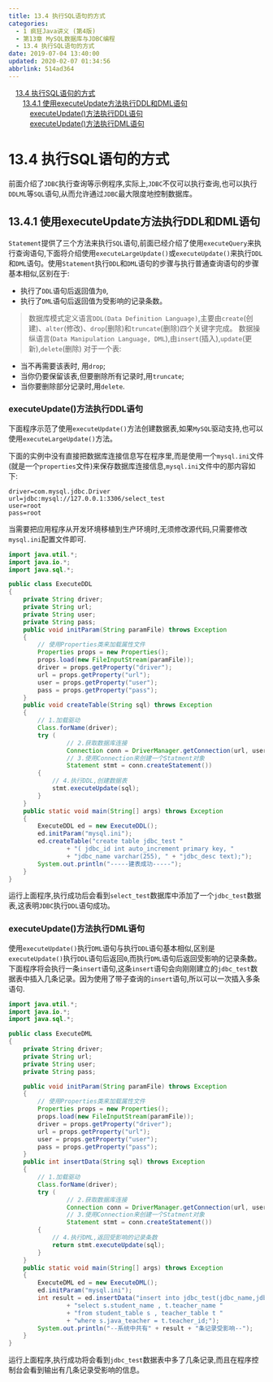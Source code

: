 ```yaml
---
title: 13.4 执行SQL语句的方式
categories: 
  - 1 疯狂Java讲义 (第4版)
  - 第13章 MySQL数据库与JDBC编程
  - 13.4 执行SQL语句的方式
date: 2019-07-04 13:40:00
updated: 2020-02-07 01:34:56
abbrlink: 514ad364
---
```

<div id='my_toc'><a href="/JavaReadingNotes/514ad364/#13-4-执行SQL语句的方式" class="header_1">13.4 执行SQL语句的方式</a>&nbsp;<br><a href="/JavaReadingNotes/514ad364/#13-4-1-使用executeUpdate方法执行DDL和DML语句" class="header_2">13.4.1 使用executeUpdate方法执行DDL和DML语句</a>&nbsp;<br><a href="/JavaReadingNotes/514ad364/#executeUpdate-方法执行DDL语句" class="header_3">executeUpdate()方法执行DDL语句</a>&nbsp;<br><a href="/JavaReadingNotes/514ad364/#executeUpdate-方法执行DML语句" class="header_3">executeUpdate()方法执行DML语句</a>&nbsp;<br></div>
<style>.header_1{margin-left: 1em;}.header_2{margin-left: 2em;}.header_3{margin-left: 3em;}.header_4{margin-left: 4em;}.header_5{margin-left: 5em;}.header_6{margin-left: 6em;}</style>
<!--more-->
<script>if (navigator.platform.search('arm')==-1){document.getElementById('my_toc').style.display = 'none';}var e,p = document.getElementsByTagName('p');while (p.length>0) {e = p[0];e.parentElement.removeChild(e);}</script>

<!--end-->
# 13.4 执行SQL语句的方式 #
前面介绍了`JDBC`执行查询等示例程序,实际上,`JDBC`不仅可以执行查询,也可以执行`DDLML`等`SQL`语句,从而允许通过`JDBC`最大限度地控制数据库。
## 13.4.1 使用executeUpdate方法执行DDL和DML语句 ##
`Statement`提供了三个方法来执行`SQL`语句,前面已经介绍了使用`executeQuery`来执行查询语句,下面将介绍使用`executeLargeUpdate()`或`executeUpdate()`来执行`DDL`和`DML`语句。使用`Statement`执行`DDL`和`DML`语句的步骤与执行普通查询语句的步骤基本相似,区别在于:
- 执行了`DDL`语句后返回值为`0`,
- 执行了`DML`语句后返回值为受影响的记录条数。

> 数据库模式定义语言`DDL(Data Definition Language)`,主要由`create`(创建)、`alter`(修改)、`drop`(删除)和`truncate`(删除)四个关键字完成。
> 数据操纵语言(`Data Manipulation Language, DML`),由`insert`(插入),`update`(更新),`delete`(删除)
> 对于一个表:
- 当不再需要该表时, 用`drop`;
- 当你仍要保留该表,但要删除所有记录时,用`truncate`;
- 当你要删除部分记录时,用`delete`.

### executeUpdate()方法执行DDL语句 ###
下面程序示范了使用`executeUpdate()`方法创建数据表,如果`MySQL`驱动支持,也可以使用`executeLargeUpdate()`方法。

下面的实例中没有直接把数据库连接信息写在程序里,而是使用一个`mysql.ini`文件(就是一个`properties`文件)来保存数据库连接信息,`mysql.ini`文件中的那内容如下:
```
driver=com.mysql.jdbc.Driver
url=jdbc:mysql://127.0.0.1:3306/select_test
user=root
pass=root
```
当需要把应用程序从开发环境移植到生产环境时,无须修改源代码,只需要修改`mysql.ini`配置文件即可.
```java
import java.util.*;
import java.io.*;
import java.sql.*;

public class ExecuteDDL
{
    private String driver;
    private String url;
    private String user;
    private String pass;
    public void initParam(String paramFile) throws Exception
    {
        // 使用Properties类来加载属性文件
        Properties props = new Properties();
        props.load(new FileInputStream(paramFile));
        driver = props.getProperty("driver");
        url = props.getProperty("url");
        user = props.getProperty("user");
        pass = props.getProperty("pass");
    }
    public void createTable(String sql) throws Exception
    {
        // 1.加载驱动
        Class.forName(driver);
        try (
                // 2.获取数据库连接
                Connection conn = DriverManager.getConnection(url, user, pass);
                // 3.使用Connection来创建一个Statment对象
                Statement stmt = conn.createStatement())
        {
            // 4.执行DDL,创建数据表
            stmt.executeUpdate(sql);
        }
    }
    public static void main(String[] args) throws Exception
    {
        ExecuteDDL ed = new ExecuteDDL();
        ed.initParam("mysql.ini");
        ed.createTable("create table jdbc_test "
                + "( jdbc_id int auto_increment primary key, "
                + "jdbc_name varchar(255), " + "jdbc_desc text);");
        System.out.println("-----建表成功-----");
    }
}
```
运行上面程序,执行成功后会看到`select_test`数据库中添加了一个`jdbc_test`数据表,这表明`JDBC`执行`DDL`语句成功。
### executeUpdate()方法执行DML语句 ###
使用`executeUpdate()`执行`DML`语句与执行`DDL`语句基本相似,区别是`executeUpdate()`执行`DDL`语句后返回`0`,而执行`DML`语句后返回受影响的记录条数。
下面程序将会执行一条`insert`语句,这条`insert`语句会向刚刚建立的`jdbc_test`数据表中插入几条记录。因为使用了带子查询的`insert`语句,所以可以一次插入多条语句.
```java
import java.util.*;
import java.io.*;
import java.sql.*;

public class ExecuteDML
{
    private String driver;
    private String url;
    private String user;
    private String pass;

    public void initParam(String paramFile) throws Exception
    {
        // 使用Properties类来加载属性文件
        Properties props = new Properties();
        props.load(new FileInputStream(paramFile));
        driver = props.getProperty("driver");
        url = props.getProperty("url");
        user = props.getProperty("user");
        pass = props.getProperty("pass");
    }
    public int insertData(String sql) throws Exception
    {
        // 1.加载驱动
        Class.forName(driver);
        try (
                // 2.获取数据库连接
                Connection conn = DriverManager.getConnection(url, user, pass);
                // 3.使用Connection来创建一个Statment对象
                Statement stmt = conn.createStatement())
        {
            // 4.执行DML,返回受影响的记录条数
            return stmt.executeUpdate(sql);
        }
    }
    public static void main(String[] args) throws Exception
    {
        ExecuteDML ed = new ExecuteDML();
        ed.initParam("mysql.ini");
        int result = ed.insertData("insert into jdbc_test(jdbc_name,jdbc_desc)"
                + "select s.student_name , t.teacher_name "
                + "from student_table s , teacher_table t "
                + "where s.java_teacher = t.teacher_id;");
        System.out.println("--系统中共有" + result + "条记录受影响--");
    }
}
```
运行上面程序,执行成功将会看到`jdbc_test`数据表中多了几条记录,而且在程序控制台会看到输出有几条记录受影响的信息。

